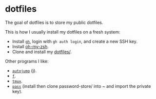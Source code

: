 # dotfiles

The goal of dotfiles is to store my public dotfiles.

This is how I usually install my dotfiles on a fresh system:
* Install [`gh`](https://cli.github.com/), login with `gh auth login`, and create a new SSH key.
* Install [oh-my-zsh](https://ohmyz.sh/).
* Clone and install my [dotfiles/](https://github.com/maurolepore/dotfiles).

Other programs I like:
* [`autojump`](https://github.com/wting/autojum) (j).
* [`f`](https://github.com/dylanaraps/fff).
* [`tmux`](https://tmuxcheatsheet.com/). 
* [`pass`](https://www.passwordstore.org/) (install then clone password-store/ into ~ and import the private key).
